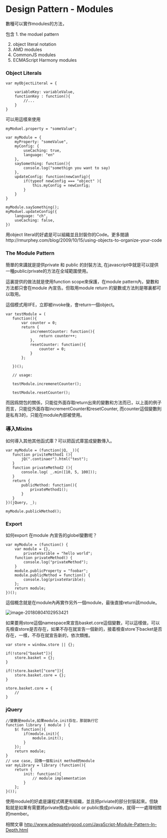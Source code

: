 # Design Pattern - Modules



數種可以實作modules的方法，



包含 1. the moduel pattern

2. object literal notation
3. AMD modules
4. CommonJS modules
5. ECMAScript Harmony modules



### Object Literals



```
var myObjectLiteral = {
    
    variableKey: variableValue,
    functionKey : function(){
        //...
    }
}
```

可以用這樣來使用

```
myModuel.property = "someValue";
```



```
var myModule = {
    myProperty: "someValue",
    myConfig: {
        useCaching: true,
        language: "en"
    },
    saySomething: function(){
        console.log("somethign you want to say)
    },
    updateConfig: function(newConfig){
        if(typeof newConfig === "object" ){
            this.myConfig = newConfig;
        }
    }
}

myModule.saySomething();
myModuel.updateConfig({
    language: "ch",
    useCaching: false,
})
```



用object literal的好處是可以組織並且封裝你的Code。更多閱讀http://rmurphey.com/blog/2009/10/15/using-objects-to-organize-your-code



### The Module Pattern

簡單的來講就是提供private 和 public 的封裝方法, 在javascript中就是可以提供一種public/private的方法在全域範圍使用。

這裏提供的做法就是使用function scope來保護，在module pattern內，變數和方法都只會在module 內宣告。但取用module return 的變數或方法則是哪裏都可以取用。

這個模式用IIFE，立即被invoke後，會return一個object。



```
var testModule = (
   function(){
       var counter = 0;
       return {
           incrementCounter: function(){
               return counter++;
           },
           resetCounter: function(){
               counter = 0;
           }
       };
       
   })();
   
   // usage:
   
   testModule.incremenetCounter();
   
   testModule.resetCounter();
```



而因爲閉包的關係，只能從外面存取return出來的變數和方法而已，以上面的例子而言，只能從外面存取incrementCounter和resetCounter, 而counter這個變數則是私有3的，只能在module內部被使用。



###  導入Mixins



如何導入其他其他函式庫？可以把函式庫當成變數傳入。

```
var myModule = (function(jQ, _)){
   function priviteMethod1 (){
       jQ(".continaer").html("test");
   }  
   function privateMethod2 (){
       console.log( _.min([10, 5, 100]));
   }
   return {
       publicMethod: function(){
           privateMethod1();
       }
   }
})(jQuery, _);

myModule.publickMethod();
```



### Export 

如何export 在module 內宣告的globel變數呢？

```
var myModule = (function() {
    var module = {},
        privateVarible = "hello world";
    function privateMethod() {
        console.log("privateMethod");
    }
    module.publicProperty = "foobar";
    module.publicMethod = function() {
        console.log(privateVarible);
    };
    return module;
})();

```



這個概念就是在module內再實作另外一個module，最後直接return該module。



![image-20180804102953421](/var/folders/53/jqmxy0dj4bq0f9j399wxt3lr0000gn/T/abnerworks.Typora/image-20180804102953421.png)



如果要用store這個namespace來宣告basket.core這個變數，可以這樣做，可以先檢查store是否存在，如果不存在就宣告一個新的，接着檢查store下backet是否存在，一樣，不存在就宣告新的，依次類推。

```
var store = window.store || {};

if(!store["basket"]){
    store.basket = {};
}

if(!store.basket["core"]){
    store.basket.core = {};
}

store.basket.core = {
    //
}

```





### jQuery

```
//變數是module,如果module.init存在，那就執行它
function library ( module ) {
    $( function(){
        if(module.init){
            module.init();
        }
    });
    return module;
}
// use case, 回傳一個有init method的module
var myLibrary = library (function(){
    return {
        init: function(){
            // module implementation
        }
    };
}());

```



使用module的好處是讓程式碼更有組織，並且把priviate的部分封裝起來。但缺點就是如果有需要將private換成public or public換成private，就得一一處理相關的member。



相關文章 http://www.adequatelygood.com/JavaScript-Module-Pattern-In-Depth.html

































